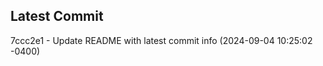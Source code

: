 
## Latest Commit
7ccc2e1 - Update README with latest commit info (2024-09-04 10:25:02 -0400) <Yunxi-Zhou>
